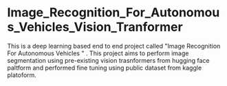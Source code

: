 # Image_Recognition_For_Autonomous_Vehicles_Vision_Tranformer
This is a deep learning based end to end project called "Image Recognition For Autonomous Vehicles " . This project aims to perform image segmentation using pre-existing vision trasnformers from hugging face paltform and performed fine tuning using public dataset from kaggle platoform.
